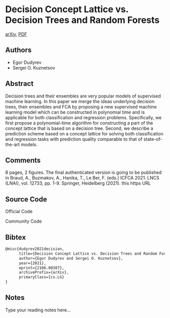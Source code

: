 
# Decision Concept Lattice vs. Decision Trees and Random Forests

[arXiv](https://arxiv.org/abs/2106.0387), [PDF](https://arxiv.org/pdf/2106.0387.pdf)

## Authors

- Egor Dudyrev
- Sergei O. Kuznetsov

## Abstract

Decision trees and their ensembles are very popular models of supervised machine learning. In this paper we merge the ideas underlying decision trees, their ensembles and FCA by proposing a new supervised machine learning model which can be constructed in polynomial time and is applicable for both classification and regression problems. Specifically, we first propose a polynomial-time algorithm for constructing a part of the concept lattice that is based on a decision tree. Second, we describe a prediction scheme based on a concept lattice for solving both classification and regression tasks with prediction quality comparable to that of state-of-the-art models.

## Comments

8 pages, 2 figures. The final authenticated version is going to be published in Braud, A., Buzmakov, A., Hanika, T., Le Ber, F. (eds.) ICFCA 2021. LNCS (LNAI), vol. 12733, pp. 1-9. Springer, Heidelberg (2021). this https URL

## Source Code

Official Code



Community Code



## Bibtex

```tex
@misc{dudyrev2021decision,
      title={Decision Concept Lattice vs. Decision Trees and Random Forests}, 
      author={Egor Dudyrev and Sergei O. Kuznetsov},
      year={2021},
      eprint={2106.00387},
      archivePrefix={arXiv},
      primaryClass={cs.LG}
}
```

## Notes

Type your reading notes here...


